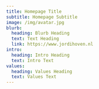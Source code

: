 ```yaml
---
title: Homepage Title
subtitle: Homepage Subtitle
image: /img/avatar.jpg
blurb:
  heading: Blurb Heading
  text: Text Heading
  link: https://www.jordihoven.nl
intro:
  heading: Intro Heading
  text: Intro Text
values:
  heading: Values Heading
  text: Values Text
---
```

